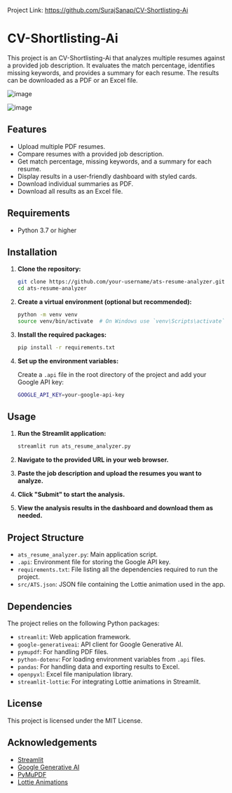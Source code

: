 Project Link: https://github.com/SurajSanap/CV-Shortlisting-Ai

# CV-Shortlisting-Ai

This project is an CV-Shortlisting-Ai that analyzes multiple resumes against a provided job description. It evaluates the match percentage, identifies missing keywords, and provides a summary for each resume. The results can be downloaded as a PDF or an Excel file.

![image](https://github.com/user-attachments/assets/6733d5f1-aa96-49da-992f-60108b53d9f9)

![image](https://github.com/user-attachments/assets/d36e0282-1dee-4868-baa9-beafd5ed22a2)

## Features

- Upload multiple PDF resumes.
- Compare resumes with a provided job description.
- Get match percentage, missing keywords, and a summary for each resume.
- Display results in a user-friendly dashboard with styled cards.
- Download individual summaries as PDF.
- Download all results as an Excel file.

## Requirements

- Python 3.7 or higher

## Installation

1. **Clone the repository:**

    ```bash
    git clone https://github.com/your-username/ats-resume-analyzer.git
    cd ats-resume-analyzer
    ```

2. **Create a virtual environment (optional but recommended):**

    ```bash
    python -m venv venv
    source venv/bin/activate  # On Windows use `venv\Scripts\activate`
    ```

3. **Install the required packages:**

    ```bash
    pip install -r requirements.txt
    ```

4. **Set up the environment variables:**

    Create a `.api` file in the root directory of the project and add your Google API key:

    ```bash
    GOOGLE_API_KEY=your-google-api-key
    ```

## Usage

1. **Run the Streamlit application:**

    ```bash
    streamlit run ats_resume_analyzer.py
    ```

2. **Navigate to the provided URL in your web browser.**

3. **Paste the job description and upload the resumes you want to analyze.**

4. **Click "Submit" to start the analysis.**

5. **View the analysis results in the dashboard and download them as needed.**

## Project Structure

- `ats_resume_analyzer.py`: Main application script.
- `.api`: Environment file for storing the Google API key.
- `requirements.txt`: File listing all the dependencies required to run the project.
- `src/ATS.json`: JSON file containing the Lottie animation used in the app.

## Dependencies

The project relies on the following Python packages:

- `streamlit`: Web application framework.
- `google-generativeai`: API client for Google Generative AI.
- `pymupdf`: For handling PDF files.
- `python-dotenv`: For loading environment variables from `.api` files.
- `pandas`: For handling data and exporting results to Excel.
- `openpyxl`: Excel file manipulation library.
- `streamlit-lottie`: For integrating Lottie animations in Streamlit.

## License

This project is licensed under the MIT License.

## Acknowledgements

- [Streamlit](https://streamlit.io/)
- [Google Generative AI](https://ai.google/)
- [PyMuPDF](https://pymupdf.readthedocs.io/)
- [Lottie Animations](https://lottiefiles.com/)


